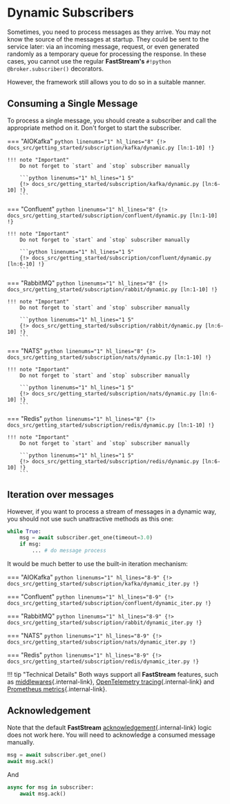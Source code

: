 # Dynamic Subscribers

Sometimes, you need to process messages as they arrive. You may not know the source of the messages at startup. They could be sent to the service later: via an incoming message, request, or even generated randomly as a temporary queue for processing the response.
In these cases, you cannot use the regular **FastStream's** `#!python @broker.subscriber()` decorators.

However, the framework still allows you to do so in a suitable manner.

## Consuming a Single Message

To process a single message, you should create a subscriber and call the appropriate method on it. Don't forget to start the subscriber.

=== "AIOKafka"
    ```python linenums="1" hl_lines="8"
    {!> docs_src/getting_started/subscription/kafka/dynamic.py [ln:1-10] !}
    ```

    !!! note "Important"
        Do not forget to `start` and `stop` subscriber manually

        ```python linenums="1" hl_lines="1 5"
        {!> docs_src/getting_started/subscription/kafka/dynamic.py [ln:6-10] !}
        ```

=== "Confluent"
    ```python linenums="1" hl_lines="8"
    {!> docs_src/getting_started/subscription/confluent/dynamic.py [ln:1-10] !}
    ```

    !!! note "Important"
        Do not forget to `start` and `stop` subscriber manually

        ```python linenums="1" hl_lines="1 5"
        {!> docs_src/getting_started/subscription/confluent/dynamic.py [ln:6-10] !}
        ```

=== "RabbitMQ"
    ```python linenums="1" hl_lines="8"
    {!> docs_src/getting_started/subscription/rabbit/dynamic.py [ln:1-10] !}
    ```

    !!! note "Important"
        Do not forget to `start` and `stop` subscriber manually

        ```python linenums="1" hl_lines="1 5"
        {!> docs_src/getting_started/subscription/rabbit/dynamic.py [ln:6-10] !}
        ```

=== "NATS"
    ```python linenums="1" hl_lines="8"
    {!> docs_src/getting_started/subscription/nats/dynamic.py [ln:1-10] !}
    ```

    !!! note "Important"
        Do not forget to `start` and `stop` subscriber manually

        ```python linenums="1" hl_lines="1 5"
        {!> docs_src/getting_started/subscription/nats/dynamic.py [ln:6-10] !}
        ```

=== "Redis"
    ```python linenums="1" hl_lines="8"
    {!> docs_src/getting_started/subscription/redis/dynamic.py [ln:1-10] !}
    ```

    !!! note "Important"
        Do not forget to `start` and `stop` subscriber manually

        ```python linenums="1" hl_lines="1 5"
        {!> docs_src/getting_started/subscription/redis/dynamic.py [ln:6-10] !}
        ```

## Iteration over messages

However, if you want to process a stream of messages in a dynamic way, you should not use such unattractive methods as this one:

```python title="ugly_example.py" linenums="1"
while True:
    msg = await subscriber.get_one(timeout=3.0)
    if msg:
        ... # do message process
```

It would be much better to use the built-in iteration mechanism:

=== "AIOKafka"
    ```python linenums="1" hl_lines="8-9"
    {!> docs_src/getting_started/subscription/kafka/dynamic_iter.py !}
    ```

=== "Confluent"
    ```python linenums="1" hl_lines="8-9"
    {!> docs_src/getting_started/subscription/confluent/dynamic_iter.py !}
    ```

=== "RabbitMQ"
    ```python linenums="1" hl_lines="8-9"
    {!> docs_src/getting_started/subscription/rabbit/dynamic_iter.py !}
    ```

=== "NATS"
    ```python linenums="1" hl_lines="8-9"
    {!> docs_src/getting_started/subscription/nats/dynamic_iter.py !}
    ```

=== "Redis"
    ```python linenums="1" hl_lines="8-9"
    {!> docs_src/getting_started/subscription/redis/dynamic_iter.py !}
    ```

!!! tip "Technical Details"
    Both ways support all **FastStream** features, such as  [middlewares](../../middlewares){.internal-link}, [OpenTelemetry tracing](../../observability/opentelemetry){.internal-link} and [Prometheus metrics](../../observability/prometheus){.internal-link}.


## Acknowledgement

Note that the default **FastStream** [acknowledgement](../../acknowledgement){.internal-link} logic does not work here. You will need to acknowledge a consumed message manually.

```python
msg = await subscriber.get_one()
await msg.ack()
```

And

```python
async for msg in subscriber:
    await msg.ack()
```
